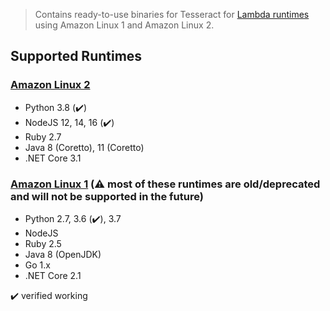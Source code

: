 > Contains ready-to-use binaries for Tesseract for [Lambda runtimes](https://docs.aws.amazon.com/lambda/latest/dg/lambda-runtimes.html) using Amazon Linux 1 and Amazon Linux 2.

## Supported Runtimes

### [Amazon Linux 2](./amazonlinux-2)

- Python 3.8 (:heavy_check_mark:)
- NodeJS 12, 14, 16 (:heavy_check_mark:)
- Ruby 2.7
- Java 8 (Coretto), 11 (Coretto)
- .NET Core 3.1

### [Amazon Linux 1](./amazonlinux-1) (:warning: most of these runtimes are old/deprecated and will not be supported in the future)

- Python 2.7, 3.6 (:heavy_check_mark:), 3.7
- NodeJS
- Ruby 2.5
- Java 8 (OpenJDK)
- Go 1.x
- .NET Core 2.1


:heavy_check_mark: verified working